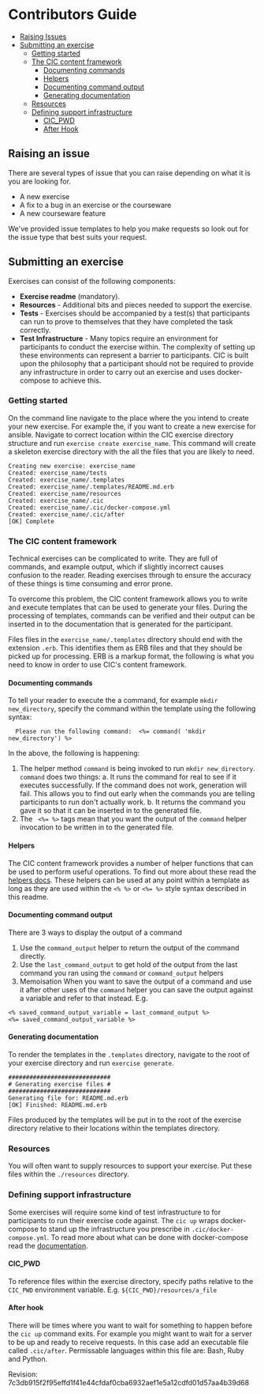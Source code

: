 

# Contributors Guide
- [Raising Issues](#raising-an-issue)
- [Submitting an exercise](#submitting-an-exercise)
  - [Getting started](#getting-started)
  - [The CIC content framework](#the-cic-content-framework)
    - [Documenting commands](#documenting-commands)
    - [Helpers](#helpers)
    - [Documenting command output](#documenting-command-output)
    - [Generating documentation](#generating-documentation)
  - [Resources](#resources)
  - [Defining support infrastructure](#defining-support-infrastructure)
    - [CIC_PWD](#cic_pwd)
    - [After Hook](#after-hook)

## Raising an issue
There are several types of issue that you can raise depending on what it is you are looking for.
- A new exercise
- A fix to a bug in an exercise or the courseware
- A new courseware feature

We've provided issue templates to help you make requests so look out for the issue type that best suits your request.

## Submitting an exercise
Exercises can consist of the following components:
- **Exercise readme** (mandatory).
- **Resources** - Additional bits and pieces needed to support the exercise.
- **Tests** - Exercises should be accompanied by a test(s) that participants can run to prove to themselves that they have completed the task correctly.
- **Test Infrastructure** - Many topics require an environment for participants to conduct the exercise within. The complexity of setting up these environments can represent a barrier to participants. CIC is built upon the philosophy that a participant should not be required to provide any infrastructure in order to carry out an exercise and uses docker-compose to achieve this.




### Getting started
On the command line navigate to the place where the you intend to create your new exercise. For example the, if you want to create a new exercise for ansible. Navigate to correct location within the CIC exercise directory structure and run `exercise create exercise_name`. This command will create a skeleton exercise directory with the all the files that you are likely to need.
```
Creating new exercise: exercise_name
Created: exercise_name/tests
Created: exercise_name/.templates
Created: exercise_name/.templates/README.md.erb
Created: exercise_name/resources
Created: exercise_name/.cic
Created: exercise_name/.cic/docker-compose.yml
Created: exercise_name/.cic/after
[OK] Complete

```


### The CIC content framework
Technical exercises can be complicated to write. They are full of commands, and example output, which if slightly incorrect causes confusion to the reader. Reading exercises through to ensure the accuracy of these things is time consuming and error prone.

To overcome this problem, the CIC content framework allows you to write and execute templates that can be used to generate your files. During the processing of templates, commands can be verified and their output can be inserted in to the documentation that is generated for the participant.

Files files in the `exercise_name/.templates` directory should end with the extension `.erb`. This identifies them as ERB files and that they should be picked up for processing. ERB is a markup format, the following is what you need to know in order to use CIC's content framework.

#### Documenting commands

To tell your reader to execute the a command, for example `mkdir new_directory`, specify the command within the template using the following syntax:
```ERB
  Please run the following command:  <%= command( 'mkdir new_directory') %>
```
In the above, the following is happening:
1. The helper method `command` is being invoked to run `mkdir new_directory`. `command` does two things:
  a. It runs the command for real to see if it executes successfully. If the command does not work, generation will fail. This allows you to find out early when the commands you are telling participants to run don't actually work.
  b. It returns the command you gave it so that it can be inserted in to the generated file.
2. The ` <%= %>` tags mean that you want the output of the `command` helper invocation to be written in to the generated file.

#### Helpers
The CIC content framework provides a number of helper functions that can be used to perform useful operations. To find out more about these read the [helpers docs](https://http://htmlpreview.github.io/?https://github.com/lvl-up/ci-cd-training/blob/master/doc/index.html). These helpers can be used at any point within a template as long as they are used within the `<% %>` or `<%= %>` style syntax described in this readme.

#### Documenting command output
There are 3 ways to display the output of a command
1. Use the `command_output` helper to return the output of the command directly.
2. Use the `last_command_output` to get hold of the output from the last command you ran using the `command` or `command_output` helpers
3. Memoisation
When you want to save the output of a command and use it after other uses of the `command` helper you can save the output against a variable and refer to that instead.
E.g.
```ERB
<% saved_command_output_variable = last_command_output %>
<%= saved_command_output_variable %>

```
#### Generating documentation

To render the templates in the `.templates` directory, navigate to the root of your exercise directory and run `exercise generate`.
```
#############################
# Generating exercise files #
#############################
Generating file for: README.md.erb
[OK] Finished: README.md.erb

```

Files produced by the templates will be put in to the root of the exercise directory relative to their locations within the templates directory.

### Resources
You will often want to supply resources to support your exercise. Put these files within the `./resources` directory.

### Defining support infrastructure

Some exercises will require some kind of test infrastructure to for participants to run their exercise code against. The `cic up` wraps docker-compose to stand up the infrastructure you prescribe in `.cic/docker-compose.yml`. To read more about what can be done with docker-compose read the [documentation](https://docs.docker.com/compose/).

#### CIC_PWD
To reference files within the exercise directory, specify paths relative to the `CIC_PWD` environment variable. E.g. `${CIC_PWD}/resources/a_file`

#### After hook

There will be times where you want to wait for something to happen before the `cic up` command exits. For example you might want to wait for a server to be up and ready to receive requests. In this case add an executable file called `.cic/after`. Permissable languages within this file are: Bash, Ruby and Python.





  

Revision: 7c3db915f2f95effd1f41e44cfdaf0cba6932aef1e5a12cdfd01d57aa4b39d68